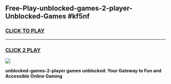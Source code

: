
## Free-Play-unblocked-games-2-player-Unblocked-Games #kf5nf
<h3>
<a href="https://news.freeplayer.one?title=unblocked-games-2-player&ref=8M">CLICK TO PLAY</a></h3>
<hr>

<h3>
<a href="https://news.freeplayer.one?title=unblocked-games-2-player&ref=8M">CLICK 2 PLAY</a>
  
</h3>

<a href="https://news.freeplayer.one?title=unblocked-games-2-player&ref=8M"><img src="https://clearcache.store/games.png"></a>


**unblocked-games-2-player games unblocked: Your Gateway to Fun and Accessible Online Gaming**
